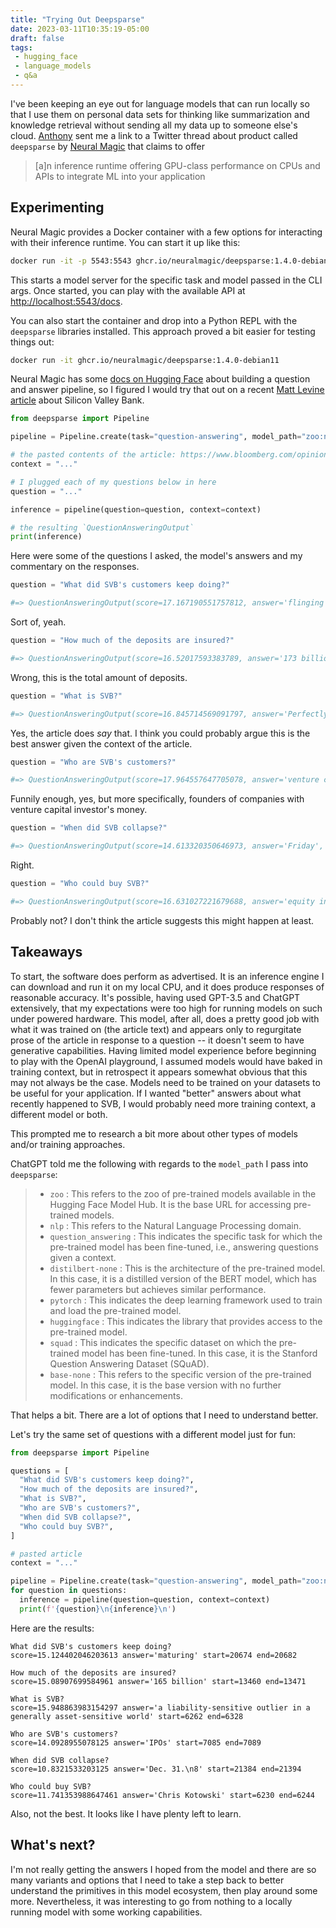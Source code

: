 ```yaml
---
title: "Trying Out Deepsparse"
date: 2023-03-11T10:35:19-05:00
draft: false
tags:
 - hugging_face
 - language_models
 - q&a
---
```


I've been keeping an eye out for language models that can run locally so that I use them on personal data sets for thinking like summarization and knowledge retrieval without sending all my data up to someone else's cloud.
[Anthony](https://github.com/aagnone3) sent me a link to a Twitter thread about product called `deepsparse` by [Neural Magic](https://neuralmagic.com/) that claims to offer

> [a]n inference runtime offering GPU-class performance on CPUs and APIs to integrate ML into your application

## Experimenting

Neural Magic provides a Docker container with a few options for interacting with their inference runtime.
You can start it up like this:

```sh
docker run -it -p 5543:5543 ghcr.io/neuralmagic/deepsparse:1.4.0-debian11 deepsparse.server --task question_answering --model_path "zoo:nlp/question_answering/distilbert-none/pytorch/huggingface/squad/base-none"
```

This starts a model server for the specific task and model passed in the CLI args.
Once started, you can play with the available API at [http://localhost:5543/docs](http://localhost:5543/docs).

You can also start the container and drop into a Python REPL with the `deepsparse` libraries installed.
This approach proved a bit easier for testing things out:

```sh
docker run -it ghcr.io/neuralmagic/deepsparse:1.4.0-debian11
```

Neural Magic has some [docs on Hugging Face](https://huggingface.co/spaces/neuralmagic/question-answering) about building a question and answer pipeline, so I figured I would try that out on a recent [Matt Levine article](https://www.bloomberg.com/opinion/articles/2023-03-10/startup-bank-had-a-startup-bank-run) about Silicon Valley Bank.

```python
from deepsparse import Pipeline

pipeline = Pipeline.create(task="question-answering", model_path="zoo:nlp/question_answering/distilbert-none/pytorch/huggingface/squad/base-none")

# the pasted contents of the article: https://www.bloomberg.com/opinion/articles/2023-03-10/startup-bank-had-a-startup-bank-run
context = "..."

# I plugged each of my questions below in here
question = "..."

inference = pipeline(question=question, context=context)

# the resulting `QuestionAnsweringOutput`
print(inference)
```

Here were some of the questions I asked, the model's answers and my commentary on the responses.

```python
question = "What did SVB's customers keep doing?"

#=> QuestionAnsweringOutput(score=17.167190551757812, answer='flinging money', start=1839, end=1853)
```

Sort of, yeah.

```python
question = "How much of the deposits are insured?"

#=> QuestionAnsweringOutput(score=16.52017593383789, answer='173 billion', start=12490, end=12501)
```

Wrong, this is the total amount of deposits.

```python
question = "What is SVB?"

#=> QuestionAnsweringOutput(score=16.845714569091797, answer='Perfectly reasonable banking service', start=1910, end=1946)
```

Yes, the article does _say_ that. I think you could probably argue this is the best answer given the context of the article.

```python
question = "Who are SVB's customers?"

#=> QuestionAnsweringOutput(score=17.964557647705078, answer='venture capital investors', start=10901, end=10926)
```

Funnily enough, yes, but more specifically, founders of companies with venture capital investor's money.

```python
question = "When did SVB collapse?"

#=> QuestionAnsweringOutput(score=14.613320350646973, answer='Friday', start=11559, end=11565)
```

Right.

```python
question = "Who could buy SVB?"

#=> QuestionAnsweringOutput(score=16.631027221679688, answer='equity investors', start=1275, end=1291)
```

Probably not? I don't think the article suggests this might happen at least.

## Takeaways

To start, the software does perform as advertised.
It is an inference engine I can download and run it on my local CPU, and it does produce responses of reasonable accuracy.
It's possible, having used GPT-3.5 and ChatGPT extensively, that my expectations were too high for running models on such under powered hardware.
This model, after all, does a pretty good job with what it was trained on (the article text) and appears only to regurgitate prose of the article in response to a question -- it doesn't seem to have generative capabilities.
Having limited model experience before beginning to play with the OpenAI playground, I assumed models would have baked in training context, but in retrospect it appears somewhat obvious that this may not always be the case.
Models need to be trained on your datasets to be useful for your application. If I wanted "better" answers about what recently happened to SVB, I would probably need more training context, a different model or both.

This prompted me to research a bit more about other types of models and/or training approaches.

ChatGPT told me the following with regards to the `model_path` I pass into `deepsparse`:

> - `zoo` : This refers to the zoo of pre-trained models available in the Hugging Face Model Hub. It is the base URL for accessing pre-trained models.
> - `nlp` : This refers to the Natural Language Processing domain.
> - `question_answering` : This indicates the specific task for which the pre-trained model has been fine-tuned, i.e., answering questions given a context.
> - `distilbert-none` : This is the architecture of the pre-trained model. In this case, it is a distilled version of the BERT model, which has fewer parameters but achieves similar performance.
> - `pytorch` : This indicates the deep learning framework used to train and load the pre-trained model.
> - `huggingface` : This indicates the library that provides access to the pre-trained model.
> - `squad` : This indicates the specific dataset on which the pre-trained model has been fine-tuned. In this case, it is the Stanford Question Answering Dataset (SQuAD).
> - `base-none` : This refers to the specific version of the pre-trained model. In this case, it is the base version with no further modifications or enhancements.


That helps a bit.
There are a lot of options that I need to understand better.

Let's try the same set of questions with a different model just for fun:

```python
from deepsparse import Pipeline

questions = [
  "What did SVB's customers keep doing?",
  "How much of the deposits are insured?",
  "What is SVB?",
  "Who are SVB's customers?",
  "When did SVB collapse?",
  "Who could buy SVB?",
]

# pasted article
context = "..."

pipeline = Pipeline.create(task="question-answering", model_path="zoo:nlp/question_answering/bert-base/pytorch/huggingface/squad/12layer_pruned80_quant-none-vnni")
for question in questions:
  inference = pipeline(question=question, context=context)
  print(f'{question}\n{inference}\n')

```

Here are the results:

```text
What did SVB's customers keep doing?
score=15.124402046203613 answer='maturing' start=20674 end=20682

How much of the deposits are insured?
score=15.08907699584961 answer='165 billion' start=13460 end=13471

What is SVB?
score=15.948863983154297 answer='a liability-sensitive outlier in a generally asset-sensitive world' start=6262 end=6328

Who are SVB's customers?
score=14.0928955078125 answer='IPOs' start=7085 end=7089

When did SVB collapse?
score=10.8321533203125 answer='Dec. 31.\n8' start=21384 end=21394

Who could buy SVB?
score=11.741353988647461 answer='Chris Kotowski' start=6230 end=6244
```

Also, not the best.
It looks like I have plenty left to learn.

## What's next?

I'm not really getting the answers I hoped from the model and there are so many variants and options that I need to take a step back to better understand the primitives in this model ecosystem, then play around some more.
Nevertheless, it was interesting to go from nothing to a locally running model with some working capabilities.
